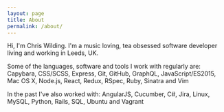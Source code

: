 ```yaml
---
layout: page
title: About
permalink: /about/
---
```

Hi, I'm Chris Wilding. I'm a music loving, tea obsessed software developer
living and working in Leeds, UK.

Some of the languages, software and tools I work with regularly are: Capybara,
CSS/SCSS, Express, Git, GitHub, GraphQL, JavaScript/ES2015, Mac OS X, Node.js,
React, Redux, RSpec, Ruby, Sinatra and Vim

In the past I've also worked with: AngularJS, Cucumber, C#, Jira, Linux, MySQL,
Python, Rails, SQL, Ubuntu and Vagrant
